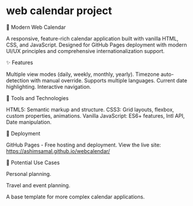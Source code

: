 # web calendar project
📅 Modern Web Calendar

A responsive, feature-rich calendar application built with vanilla HTML, CSS, and JavaScript. Designed for GitHub Pages deployment with modern UI/UX principles and comprehensive internationalization support.

✨ Features

Multiple view modes (daily, weekly, monthly, yearly).
Timezone auto-detection with manual override.
Supports multiple languages.
Current date highlighting.
Interactive navigation.

🧰 Tools and Technologies

HTML5: Semantic markup and structure.
CSS3: Grid layouts, flexbox, custom properties, animations.
Vanilla JavaScript: ES6+ features, Intl API, Date manipulation.

🔗 Deployment

GitHub Pages - Free hosting and deployment. View the live site: https://ashimsamal.github.io/webcalendar/

📂 Potential Use Cases

Personal planning.

Travel and event planning.

A base template for more complex calendar applications.
